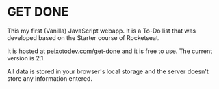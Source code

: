 # GET DONE
This my first (Vanilla) JavaScript webapp. It is a To-Do list that was developed based on the Starter course of Rocketseat.

It is hosted at [peixotodev.com/get-done](https://peixotodev.com/get-done) and it is free to use. The current version is 2.1.

All data is stored in your browser's local storage and the server doesn't store any information entered.
